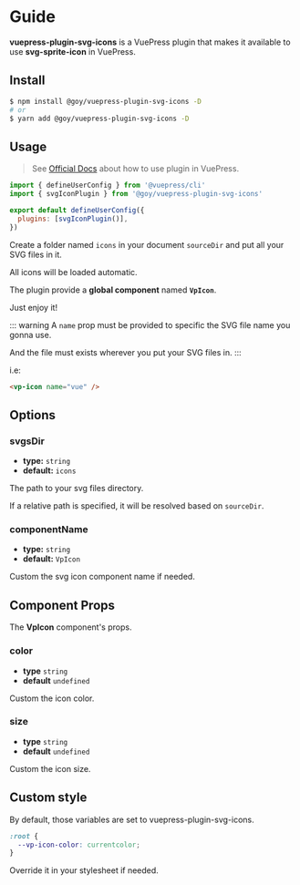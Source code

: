 # Guide

**vuepress-plugin-svg-icons** is a VuePress plugin that makes it available to use **svg-sprite-icon** in VuePress.

## Install

```bash
$ npm install @goy/vuepress-plugin-svg-icons -D
# or
$ yarn add @goy/vuepress-plugin-svg-icons -D
```

## Usage

> See [Official Docs](https://v2.vuepress.vuejs.org/guide/plugin.html#plugin) about how to use plugin in VuePress.

```js
import { defineUserConfig } from '@vuepress/cli'
import { svgIconPlugin } from '@goy/vuepress-plugin-svg-icons'

export default defineUserConfig({
  plugins: [svgIconPlugin()],
})
```

Create a folder named `icons` in your document `sourceDir` and put all your SVG files in it.

All icons will be loaded automatic.

The plugin provide a **global component** named **`VpIcon`**.

Just enjoy it!

::: warning
A `name` prop must be provided to specific the SVG file name you gonna use.

And the file must exists wherever you put your SVG files in.
:::

i.e:

```markdown
<vp-icon name="vue" />
```

<vp-icon name="github" color="purple" size="4em" />
<vp-icon name="star" color="orange" size="4em" />

## Options

### svgsDir

- **type:** `string`
- **default:** `icons`

The path to your svg files directory.

If a relative path is specified, it will be resolved based on `sourceDir`.

### componentName

- **type:** `string`
- **default:** `VpIcon`

Custom the svg icon component name if needed.

## Component Props

The **VpIcon** component's props.

### color

- **type** `string`
- **default** `undefined`

Custom the icon color.

### size

- **type** `string`
- **default** `undefined`

Custom the icon size.

## Custom style

By default, those variables are set to vuepress-plugin-svg-icons.

```css
:root {
  --vp-icon-color: currentcolor;
}
```

Override it in your stylesheet if needed.
